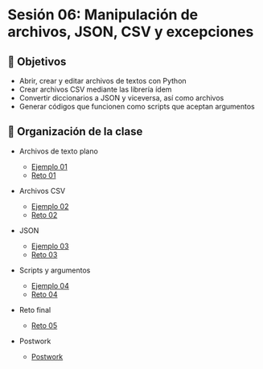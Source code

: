 # Sesión 06: Manipulación de archivos, JSON, CSV y excepciones

## :dart: Objetivos

- Abrir, crear y editar archivos de textos con Python
- Crear archivos CSV mediante las librería ídem
- Convertir diccionarios a JSON y viceversa, así como archivos
- Generar códigos que funcionen como scripts que aceptan argumentos

## 📂 Organización de la clase

* Archivos de texto plano
   * [Ejemplo 01](Ejemplo-01)
   * [Reto 01](Reto-01)
* Archivos CSV 
   * [Ejemplo 02](Ejemplo-02)
   * [Reto 02](Reto-02)
* JSON
   * [Ejemplo 03](Ejemplo-03)
   * [Reto 03](Reto-03)
* Scripts y argumentos
   * [Ejemplo 04](Ejemplo-04)
   * [Reto 04](Reto-04)
* Reto final
   * [Reto 05](Reto-05)

* Postwork
    * [Postwork](Postwork)
